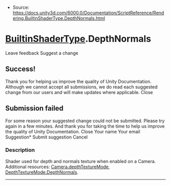 * Source: https://docs.unity3d.com/6000.0/Documentation/ScriptReference/Rendering.BuiltinShaderType.DepthNormals.html

#  [BuiltinShaderType](https://docs.unity3d.com/6000.0/Documentation/ScriptReference/Rendering.BuiltinShaderType.html).DepthNormals
Leave feedback
Suggest a change
## Success!
Thank you for helping us improve the quality of Unity Documentation. Although we cannot accept all submissions, we do read each suggested change from our users and will make updates where applicable.
Close
## Submission failed
For some reason your suggested change could not be submitted. Please <a>try again</a> in a few minutes. And thank you for taking the time to help us improve the quality of Unity Documentation.
Close
Your name Your email Suggestion* Submit suggestion
Cancel
### Description
Shader used for depth and normals texture when enabled on a Camera.
Additional resources: [Camera.depthTextureMode](https://docs.unity3d.com/6000.0/Documentation/ScriptReference/Camera-depthTextureMode.html), [DepthTextureMode.DepthNormals](https://docs.unity3d.com/6000.0/Documentation/ScriptReference/DepthTextureMode.DepthNormals.html).
* * *
